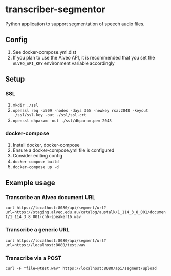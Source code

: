 # transcriber-segmentor
Python application to support segmentation of speech audio files.

## Config
1. See docker-compose.yml.dist
2. If you plan to use the Alveo API, it is recommended that you set the `ALVEO_API_KEY` environment variable accordingly

## Setup
### SSL
1. `mkdir ./ssl`
2. `openssl req -x509 -nodes -days 365 -newkey rsa:2048 -keyout ./ssl/ssl.key -out ./ssl/ssl.crt`
3. `openssl dhparam -out ./ssl/dhparam.pem 2048`

### docker-compose
1. Install docker, docker-compose
2. Ensure a docker-compose.yml file is configured
3. Consider editing config
4. `docker-compose build`
5. `docker-compose up -d`

## Example usage
### Transcribe an Alveo document URL
`curl https://localhost:8080/api/segment/url?url=https://staging.alveo.edu.au/catalog/austalk/1_114_3_8_001/document/1_114_3_8_001-ch6-speaker16.wav`

### Transcribe a generic URL
`curl https://localhost:8080/api/segment/url?url=https://localhost:8080/test.wav`

### Transcribe via a POST
`curl -F "file=@test.wav" https://localhost:8080/api/segment/upload`
